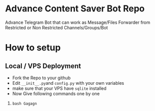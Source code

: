 # Advance Content Saver Bot Repo
Advance Telegram Bot that can work as Message/Files Forwarder from Restricted or Non Restricted Channels/Groups/Bot

# How to setup
## Local / VPS Deployment
- Fork the Repo to your github
- Edit `__init__.py`and `config.py` with your own variables
- make sure that your VPS have `sqlite` installed
- Now Give following commands one by one
1) ```bash Gagagn```
